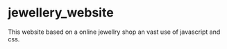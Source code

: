 # jewellery_website
This website based on a online jewellry shop an vast use of javascript and css.
